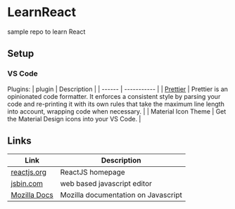 # LearnReact

sample repo to learn React

## Setup

### VS Code

Plugins:
| plugin | Description |
| ------ | ----------- |
| [Prettier](https://prettier.io/) | Prettier is an opinionated code formatter. It enforces a consistent style by parsing your code and re-printing it with its own rules that take the maximum line length into account, wrapping code when necessary. |
| Material Icon Theme | Get the Material Design icons into your VS Code. |

## Links

| Link                                                                    | Description                         |
| ----------------------------------------------------------------------- | ----------------------------------- |
| [reactjs.org](https://reactjs.org/)                                     | ReactJS homepage                    |
| [jsbin.com](http://jsbin.com/?html,output)                              | web based javascript editor         |
| [Mozilla Docs](https://developer.mozilla.org/en-US/docs/Web/JavaScript) | Mozilla documentation on Javascript |
